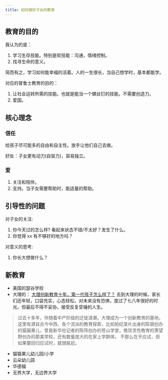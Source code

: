 ```yaml
---
title: 如何做好子女的教育
---
```


## 教育的目的
我认为的是：
1. 学习生存技能。特别是软技能：沟通，情绪控制。
2. 找寻生命的意义。

简而有之，学习如何能幸福的活着。人的一生很长，当自己想学时，基本都能学。

对应的普鲁士教育的目的：
1. 让社会运转所需的技能。也就是能当一个螺丝钉的技能。不需要创造力。
2. 爱国。

## 核心理念
### 信任
给孩子尽可能多的自由和自主性。放手让他们自己去做。

好处：子女更有动力(自驱力)，容易独立。

### 爱
1. 关注和陪伴。
2. 支持。当子女需要帮助时，能适量的帮助。

## 引导性的问题
对子女的关注:  
1. 你今天过的怎么样? 看起来状态不错/不太好？发生了什么。
2. 你觉得 xx 有不够好的地方吗？

对意义的思考:  
1. 你长大想做什么？

## 新教育
* 美国的瑟谷学校
* 大理的： [大理创新教育十年，第一代孩子怎么样了？](https://www.oror.vip/?p=181796) 去到大理的时候，家长们还年轻，口袋充实，心态轻松，对未来没有恐惧，度过了七八年很好的时光。但最后不得不妥协，接受反复受锤的人生。
> 过去十多年，伴随着中产阶级的迁徙浪潮，大理成为一个创新教育的基地，这里有源自古今中西、各个流派的教育探索，比如拍纪录片出身的陈钢创办的猫猫果儿，曾是新华社记者的陈阵创办的苍山学堂，推崇灵性教育的萧望野创办的那美学校，还有数量庞大的在家上学群体。 不那么在乎应试，但如果要回归应试时，就很尴尬。
  * 猫猫果儿幼儿园/小学
  * 云朵幼儿园
  * 华德福
* 无界大学，无边界大学